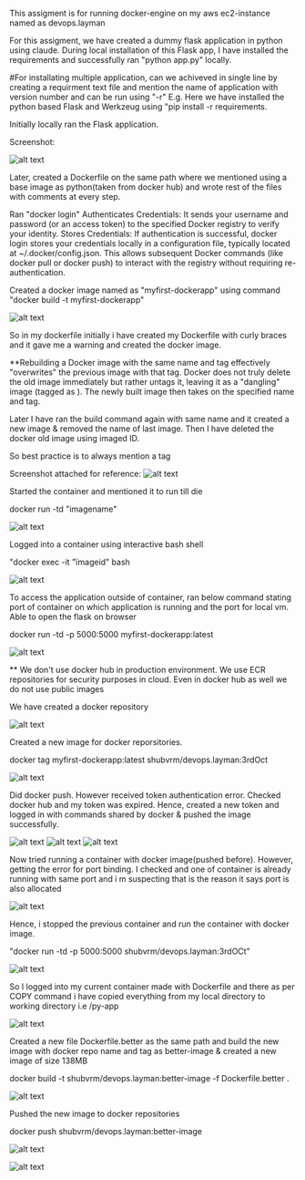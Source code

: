 This assigment is for running docker-engine on my aws ec2-instance named as devops.layman  

For this assigment, we have created a dummy flask application in python using claude.
During local installation of this Flask app, I have installed the requirements and successfully ran "python app.py" locally.

#For installating multiple application, can we achiveved in single line by creating a requirment text file and mention the name of application with version number and can be run using "-r"
E.g. Here we have installed the python based Flask and Werkzeug using "pip install -r requirements.

Initially locally ran the Flask application.

Screenshot:

![alt text](image.png)

Later, created a Dockerfile on the same path where we mentioned using a base image as python(taken from docker hub) and wrote rest of the files with comments at every step.

Ran "docker login" Authenticates Credentials: It sends your username and password (or an access token) to the specified Docker registry to verify your identity.
Stores Credentials: If authentication is successful, docker login stores your credentials locally in a configuration file, typically located at ~/.docker/config.json. This allows subsequent Docker commands (like docker pull or docker push) to interact with the registry without requiring re-authentication.

Created a docker image named as "myfirst-dockerapp" using command "docker build -t myfirst-dockerapp"

![alt text](image-1.png)

So in my dockerfile initially i have created my Dockerfile with curly braces and it gave me a warning and created the docker image.

**Rebuilding a Docker image with the same name and tag effectively "overwrites" the previous image with that tag. Docker does not truly delete the old image immediately but rather untags it, leaving it as a "dangling" image (tagged as <none>). The newly built image then takes on the specified name and tag.

Later I have ran the build command again with same name and it created a new image & removed the name of last image. Then I have deleted the docker old image using imaged ID.

So best practice is to always mention a tag

Screenshot attached for reference:
![alt text](image-2.png)

Started the container and mentioned it to run till die

docker run -td "imagename"

![alt text](image-3.png)

Logged into a container using interactive bash shell

"docker exec -it "ïmageid" bash

![alt text](image-4.png)

To access the application outside of container, ran below command stating port of container on which application is running and the port for local vm. Able to open the flask on browser

docker run -td -p 5000:5000 myfirst-dockerapp:latest

![alt text](image-5.png)

** We don't use docker hub in production environment. We use ECR repositories for security purposes in cloud. Even in docker hub as well we do not use public images

We have created a docker repository

![alt text](image-6.png)

Created a new image for docker reporsitories. 

docker tag myfirst-dockerapp:latest shubvrm/devops.layman:3rdOct

![alt text](image-8.png)

Did docker push. However received token authentication error. Checked docker hub and my token was expired. Hence, created a new token and logged in with commands shared by docker & pushed the image successfully.

![alt text](image-7.png)
![alt text](image-9.png)
![alt text](image-10.png)

Now tried running a container with docker image(pushed before). However, getting the error for port binding. I checked and one of container is already running with same port and i m suspecting that is the reason it says port is also allocated

![alt text](image-11.png)

Hence, i stopped the previous container and run the container with docker image.

"docker run -td -p 5000:5000 shubvrm/devops.layman:3rdOCt"

![alt text](image-12.png)

So I logged into my current container made with Dockerfile and there as per COPY command i have copied everything from my local directory to working directory i.e /py-app

![alt text](image-13.png)

Created a new file Dockerfile.better as the same path and build the new image with docker repo name and tag as better-image & created a new image of size 138MB

docker build -t shubvrm/devops.layman:better-image -f Dockerfile.better .

![alt text](image-14.png)

Pushed the new image to docker repositories

docker push shubvrm/devops.layman:better-image

![alt text](image-15.png)

![alt text](image-16.png)

